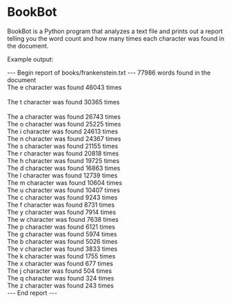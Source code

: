 # BookBot

BookBot is a Python program that analyzes a text file and prints out a report telling you the word count and how many times each character was found in the document.

Example output:

--- Begin report of books/frankenstein.txt ---
77986 words found in the document
<br>
The e character was found 46043 times<br>  
The t character was found 30365 times<br>  
The a character was found 26743 times<br>
The o character was found 25225 times<br>
The i character was found 24613 times<br>
The n character was found 24367 times<br>
The s character was found 21155 times<br>
The r character was found 20818 times<br>
The h character was found 19725 times<br>
The d character was found 16863 times<br>
The l character was found 12739 times<br>
The m character was found 10604 times<br>
The u character was found 10407 times<br>
The c character was found 9243 times<br>
The f character was found 8731 times<br>
The y character was found 7914 times<br>
The w character was found 7638 times<br>
The p character was found 6121 times<br>
The g character was found 5974 times<br>
The b character was found 5026 times<br>
The v character was found 3833 times<br>
The k character was found 1755 times<br>
The x character was found 677 times<br>
The j character was found 504 times<br>
The q character was found 324 times<br>
The z character was found 243 times<br>
--- End report ---<br>
